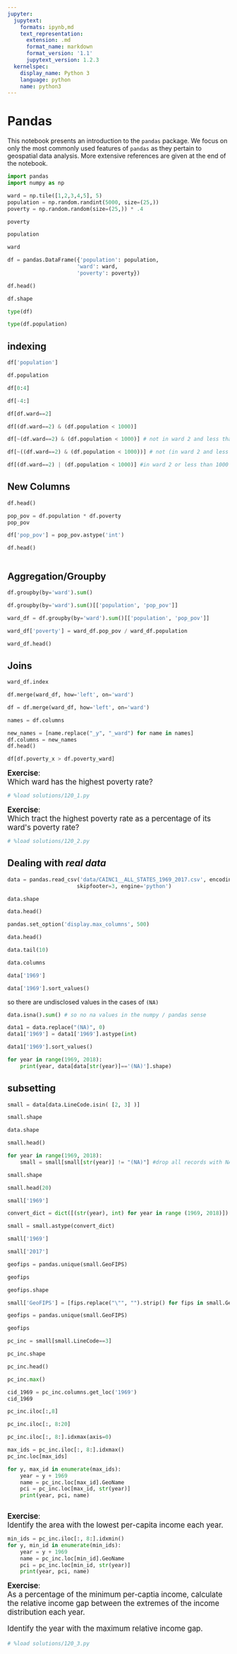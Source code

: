 ```yaml
---
jupyter:
  jupytext:
    formats: ipynb,md
    text_representation:
      extension: .md
      format_name: markdown
      format_version: '1.1'
      jupytext_version: 1.2.3
  kernelspec:
    display_name: Python 3
    language: python
    name: python3
---
```


# Pandas

This notebook presents an introduction to the `pandas` package.
We focus on only the most commonly used features of `pandas` as they pertain to geospatial data analysis. More extensive references are given at the end of the notebook.

```python
import pandas
import numpy as np
```

```python
ward = np.tile([1,2,3,4,5], 5)
population = np.random.randint(5000, size=(25,))
poverty = np.random.random(size=(25,)) * .4
```

```python
poverty
```

```python
population
```

```python
ward
```

```python
df = pandas.DataFrame({'population': population,
                      'ward': ward,
                      'poverty': poverty})
```

```python
df.head()
```

```python
df.shape
```

```python
type(df)
```

```python
type(df.population)
```

## indexing

```python
df['population']
```

```python
df.population
```

```python
df[0:4]
```

```python
df[-4:]
```

```python
df[df.ward==2]
```

```python
df[(df.ward==2) & (df.population < 1000)]
```

```python
df[~(df.ward==2) & (df.population < 1000)] # not in ward 2 and less than 1000 population
```

```python
df[~((df.ward==2) & (df.population < 1000))] # not (in ward 2 and less than 1000 population)
```

```python
df[(df.ward==2) | (df.population < 1000)] #in ward 2 or less than 1000 population)
```

## New Columns

```python
df.head()
```

```python
pop_pov = df.population * df.poverty
pop_pov
```

```python
df['pop_pov'] = pop_pov.astype('int')
```

```python
df.head()
```

```python

```

## Aggregation/Groupby

```python
df.groupby(by='ward').sum()
```

```python
df.groupby(by='ward').sum()[['population', 'pop_pov']]
```

```python
ward_df = df.groupby(by='ward').sum()[['population', 'pop_pov']]
```

```python
ward_df['poverty'] = ward_df.pop_pov / ward_df.population
```

```python
ward_df.head()
```

## Joins

```python
ward_df.index
```

```python
df.merge(ward_df, how='left', on='ward')
```

```python
df = df.merge(ward_df, how='left', on='ward')
```

```python
names = df.columns
```

```python
new_names = [name.replace("_y", "_ward") for name in names]
df.columns = new_names
df.head()
```

```python
df[df.poverty_x > df.poverty_ward]
```


<div class="alert alert-success" style="font-size:120%">
<b>Exercise</b>: <br>
Which ward has the highest poverty rate?
</div>

```python
# %load solutions/120_1.py
```

<div class="alert alert-success" style="font-size:120%">
<b>Exercise</b>: <br>
Which tract the highest poverty rate as a percentage of its ward's poverty rate?
</div>

```python
# %load solutions/120_2.py
```

## Dealing with *real data*

```python
data = pandas.read_csv('data/CAINC1__ALL_STATES_1969_2017.csv', encoding='latin-1', 
                      skipfooter=3, engine='python')
```

```python
data.shape
```

```python
data.head()
```

```python
pandas.set_option('display.max_columns', 500)
```

```python
data.head()
```

```python
data.tail(10)
```

```python
data.columns
```

```python
data['1969']
```

```python
data['1969'].sort_values()
```

so there are undisclosed values in the cases of `(NA)`

```python
data.isna().sum() # so no na values in the numpy / pandas sense
```

```python
data1 = data.replace("(NA)", 0)
data1['1969'] = data1['1969'].astype(int)
```

```python
data1['1969'].sort_values()
```

```python
for year in range(1969, 2018):
    print(year, data[data[str(year)]=='(NA)'].shape)
```

## subsetting

```python
small = data[data.LineCode.isin( [2, 3] )]
```

```python
small.shape
```

```python
data.shape
```

```python
small.head()
```

```python
for year in range(1969, 2018):
    small = small[small[str(year)] != "(NA)"] #drop all records with NA
```

```python
small.shape
```

```python
small.head(20)
```

```python
small['1969']
```

```python
convert_dict = dict([(str(year), int) for year in range (1969, 2018)])
```

```python
small = small.astype(convert_dict)
```

```python
small['1969']
```

```python
small['2017']
```

```python
geofips = pandas.unique(small.GeoFIPS)
```

```python
geofips
```

```python
geofips.shape
```

```python
small['GeoFIPS'] = [fips.replace("\"", "").strip() for fips in small.GeoFIPS]
```

```python
geofips = pandas.unique(small.GeoFIPS)
```

```python
geofips
```

```python
pc_inc = small[small.LineCode==3]
```

```python
pc_inc.shape
```

```python
pc_inc.head()
```

```python
pc_inc.max()
```

```python
cid_1969 = pc_inc.columns.get_loc('1969')
cid_1969
```

```python
pc_inc.iloc[:,8]
```

```python
pc_inc.iloc[:, 8:20]
```

```python
pc_inc.iloc[:, 8:].idxmax(axis=0) 
```

```python
max_ids = pc_inc.iloc[:, 8:].idxmax() 
pc_inc.loc[max_ids]
```

```python
for y, max_id in enumerate(max_ids):
    year = y + 1969
    name = pc_inc.loc[max_id].GeoName
    pci = pc_inc.loc[max_id, str(year)]
    print(year, pci, name)
    
```

<div class="alert alert-success" style="font-size:120%">
<b>Exercise</b>: <br>
Identify the area with the lowest per-capita income each year.
</div>

```python
min_ids = pc_inc.iloc[:, 8:].idxmin() 
for y, min_id in enumerate(min_ids):
    year = y + 1969
    name = pc_inc.loc[min_id].GeoName
    pci = pc_inc.loc[min_id, str(year)]
    print(year, pci, name)
```

<div class="alert alert-success" style="font-size:120%">
<b>Exercise</b>: <br>
    As a percentage of the minimum per-captia income, calculate the relative income gap between the extremes of the income distribution each year.
    
   Identify the year with the maximum relative income gap.
   
</div>

```python
# %load solutions/120_3.py
```

```python

```
